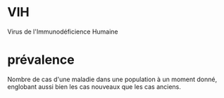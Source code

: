 # VIH

Virus de l'Immunodéficience Humaine

# prévalence

Nombre de cas d'une maladie dans une population à un moment donné, englobant aussi bien les cas nouveaux que les cas anciens.

